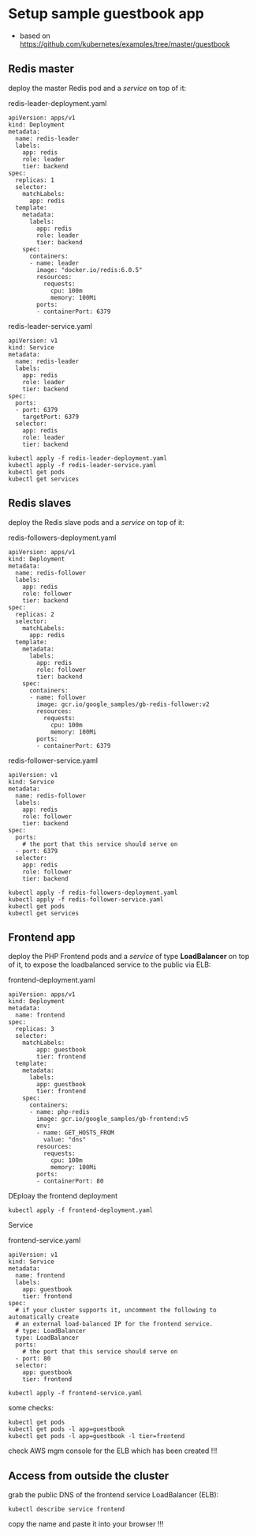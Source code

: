 # Setup sample guestbook app

* based on https://github.com/kubernetes/examples/tree/master/guestbook

## Redis master

deploy the master Redis pod and a _service_ on top of it:

redis-leader-deployment.yaml
```
apiVersion: apps/v1
kind: Deployment
metadata:
  name: redis-leader
  labels:
    app: redis
    role: leader
    tier: backend
spec:
  replicas: 1
  selector:
    matchLabels:
      app: redis
  template:
    metadata:
      labels:
        app: redis
        role: leader
        tier: backend
    spec:
      containers:
      - name: leader
        image: "docker.io/redis:6.0.5"
        resources:
          requests:
            cpu: 100m
            memory: 100Mi
        ports:
        - containerPort: 6379
```
redis-leader-service.yaml

```
apiVersion: v1
kind: Service
metadata:
  name: redis-leader
  labels:
    app: redis
    role: leader
    tier: backend
spec:
  ports:
  - port: 6379
    targetPort: 6379
  selector:
    app: redis
    role: leader
    tier: backend
```

```
kubectl apply -f redis-leader-deployment.yaml
kubectl apply -f redis-leader-service.yaml
kubectl get pods
kubectl get services
```

## Redis slaves

deploy the Redis slave pods and a _service_ on top of it:

redis-followers-deployment.yaml

```
apiVersion: apps/v1
kind: Deployment
metadata:
  name: redis-follower
  labels:
    app: redis
    role: follower
    tier: backend
spec:
  replicas: 2
  selector:
    matchLabels:
      app: redis
  template:
    metadata:
      labels:
        app: redis
        role: follower
        tier: backend
    spec:
      containers:
      - name: follower
        image: gcr.io/google_samples/gb-redis-follower:v2
        resources:
          requests:
            cpu: 100m
            memory: 100Mi
        ports:
        - containerPort: 6379
```

redis-follower-service.yaml

```
apiVersion: v1
kind: Service
metadata:
  name: redis-follower
  labels:
    app: redis
    role: follower
    tier: backend
spec:
  ports:
    # the port that this service should serve on
  - port: 6379
  selector:
    app: redis
    role: follower
    tier: backend
```


```
kubectl apply -f redis-followers-deployment.yaml
kubectl apply -f redis-follower-service.yaml
kubectl get pods
kubectl get services
```


## Frontend app

deploy the PHP Frontend pods and a _service_ of type **LoadBalancer** on top of it, to expose the loadbalanced service to the public via ELB:

frontend-deployment.yaml
```
apiVersion: apps/v1
kind: Deployment
metadata:
  name: frontend
spec:
  replicas: 3
  selector:
    matchLabels:
        app: guestbook
        tier: frontend
  template:
    metadata:
      labels:
        app: guestbook
        tier: frontend
    spec:
      containers:
      - name: php-redis
        image: gcr.io/google_samples/gb-frontend:v5
        env:
        - name: GET_HOSTS_FROM
          value: "dns"
        resources:
          requests:
            cpu: 100m
            memory: 100Mi
        ports:
        - containerPort: 80
```
DEploay the frontend deployment
```
kubectl apply -f frontend-deployment.yaml
```

Service 

frontend-service.yaml
```
apiVersion: v1
kind: Service
metadata:
  name: frontend
  labels:
    app: guestbook
    tier: frontend
spec:
  # if your cluster supports it, uncomment the following to automatically create
  # an external load-balanced IP for the frontend service.
  # type: LoadBalancer
  type: LoadBalancer
  ports:
    # the port that this service should serve on
  - port: 80
  selector:
    app: guestbook
    tier: frontend
 ```
```
kubectl apply -f frontend-service.yaml
```


some checks:
```
kubectl get pods
kubectl get pods -l app=guestbook
kubectl get pods -l app=guestbook -l tier=frontend
```

check AWS mgm console for the ELB which has been created !!!

## Access from outside the cluster
grab the public DNS of the frontend service LoadBalancer (ELB):
```
kubectl describe service frontend
```
copy the name and paste it into your browser !!!
